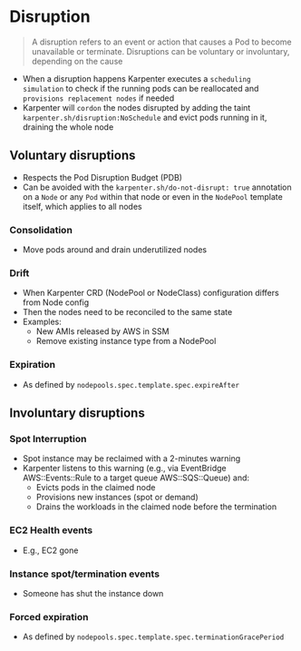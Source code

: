 # Disruption

> A disruption refers to an event or action that causes a Pod to become unavailable or terminate. Disruptions can be voluntary or involuntary, depending on the cause

- When a disruption happens Karpenter executes a `scheduling simulation` to check if the running pods can be reallocated and `provisions replacement nodes` if needed
- Karpenter will `cordon` the nodes disrupted by adding the taint `karpenter.sh/disruption:NoSchedule` and evict pods running in it, draining the whole node

## Voluntary disruptions

- Respects the Pod Disruption Budget (PDB)
- Can be avoided with the `karpenter.sh/do-not-disrupt: true` annotation on a `Node` or any `Pod` within that node or even in the `NodePool` template itself, which applies to all nodes

### Consolidation

- Move pods around and drain underutilized nodes

### Drift

- When Karpenter CRD (NodePool or NodeClass) configuration differs from Node config
- Then the nodes need to be reconciled to the same state
- Examples:
  - New AMIs released by AWS in SSM
  - Remove existing instance type from a NodePool

### Expiration

- As defined by `nodepools.spec.template.spec.expireAfter`

## Involuntary disruptions

### Spot Interruption

- Spot instance may be reclaimed with a 2-minutes warning
- Karpenter listens to this warning (e.g., via EventBridge AWS::Events::Rule to a target queue AWS::SQS::Queue) and:
  - Evicts pods in the claimed node
  - Provisions new instances (spot or demand)
  - Drains the workloads in the claimed node before the termination

### EC2 Health events

- E.g., EC2 gone

### Instance spot/termination events

- Someone has shut the instance down

### Forced expiration

- As defined by `nodepools.spec.template.spec.terminationGracePeriod`
